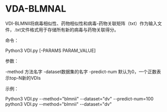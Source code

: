 # VDA-BLMNAL

VDI-BLMNII将病毒相似性、药物相似性和病毒-药物关联矩阵（txt）作为输入文件，.txt文件格式用于存储所有新的病毒与药物关联得分。

命令：

Python3 VDI.py [-PARAMS PARAM_VALUE]

参数：

-method 方法名字
-dataset数据集的名字
-predict-num 默认为0，一个正数表示top-N新的VDIs

示例：

Python3 VDI.py --method="blmnii" --dataset="dv" --predict-num=100
python3 VDI.py --method="blmnii" --dataset="dv"
